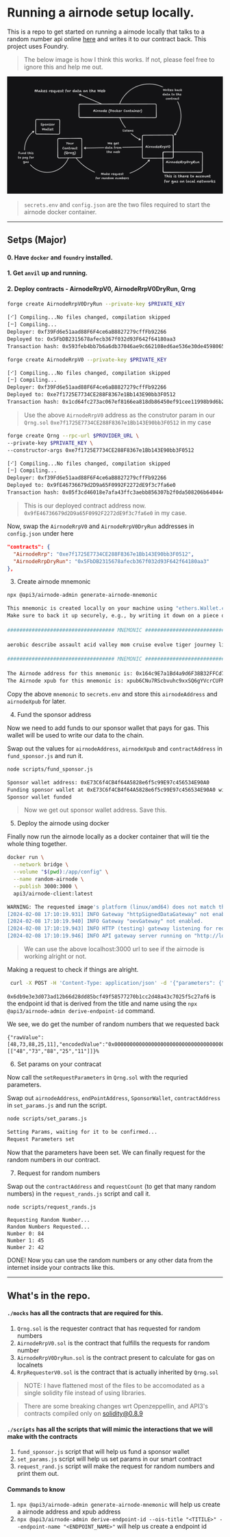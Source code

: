 # Running a airnode setup locally.

This is a repo to get started on running a airnode locally that talks to a random number api online [here](https://www.randomnumberapi.com/) and writes it to our contract back. This project uses Foundry.

> The below image is how I think this works. If not, please feel free to ignore this and help me out.

![alt outline-of-rrp](https://github.com/munanadi/local-airnode/blob/main/outline.png)

> `secrets.env` and `config.json` are the two files required to start the airnode docker container.

---

## Setps (Major)

#### 0. Have `docker` and `foundry` installed.

#### 1. Get `anvil` up and running.

#### 2. Deploy contracts - AirnodeRrpV0, AirnodeRrpV0DryRun, Qrng

```sh
forge create AirnodeRrpV0DryRun --private-key $PRIVATE_KEY
```

```sh
[⠊] Compiling...No files changed, compilation skipped
[⠒] Compiling...
Deployer: 0xf39Fd6e51aad88F6F4ce6aB8827279cffFb92266
Deployed to: 0x5FbDB2315678afecb367f032d93F642f64180aa3
Transaction hash: 0x593feb4bb7b6a6db37046ae9c662108ed6ae536e30de4598065c96429b0c5924
```

```sh
forge create AirnodeRrpV0 --private-key $PRIVATE_KEY
```

```sh
[⠊] Compiling...No files changed, compilation skipped
[⠒] Compiling...
Deployer: 0xf39Fd6e51aad88F6F4ce6aB8827279cffFb92266
Deployed to: 0xe7f1725E7734CE288F8367e1Bb143E90bb3F0512
Transaction hash: 0x1cd64fc273ac067ef8166ea818db86450ef91cee11998b9d6b2385a4d06f20c9
```

> Use the above `AirnodeRrpV0` address as the construtor param in our `Qrng.sol` `0xe7f1725E7734CE288F8367e1Bb143E90bb3F0512` in my case

```sh
forge create Qrng --rpc-url $PROVIDER_URL \
--private-key $PRIVATE_KEY \
--constructor-args 0xe7f1725E7734CE288F8367e1Bb143E90bb3F0512
```

```sh
[⠊] Compiling...No files changed, compilation skipped
[⠒] Compiling...
Deployer: 0xf39Fd6e51aad88F6F4ce6aB8827279cffFb92266
Deployed to: 0x9fE46736679d2D9a65F0992F2272dE9f3c7fa6e0
Transaction hash: 0x05f3cd46018e7afa43ffc3aebb856307b2f0da508206b640444d50a967a827da
```

> This is our deployed contract address now.
> `0x9fE46736679d2D9a65F0992F2272dE9f3c7fa6e0` in my case.

Now, swap the `AirnodeRrpV0` and `AirnodeRrpV0DryRun` addresses in `config.json` under here

```json
"contracts": {
  "AirnodeRrp": "0xe7f1725E7734CE288F8367e1Bb143E90bb3F0512",
  "AirnodeRrpDryRun": "0x5FbDB2315678afecb367f032d93F642f64180aa3"
},
```

3. Create airnode mnemonic

```sh
npx @api3/airnode-admin generate-airnode-mnemonic
```

```sh
This mnemonic is created locally on your machine using "ethers.Wallet.createRandom" under the hood.
Make sure to back it up securely, e.g., by writing it down on a piece of paper:

################################### MNEMONIC ###################################

aerobic describe assault acid valley mom cruise evolve tiger journey live melody

################################### MNEMONIC ###################################

The Airnode address for this mnemonic is: 0x164c9E7a1Bd4a9d6F38B32FFCd7732CA6d02C9A7
The Airnode xpub for this mnemonic is: xpub6CNu7RScbvuhc9xxSQ6gYVcrCUFMgrxffbzrFXkC4DJ9SFHsodXPN5dN3DX2MWu23iM9nzc7evjGrivjhim2y4NJgMtq2A4LYL7yBRmqaCu
```

Copy the above `mnemonic` to `secrets.env` and store this `airnodeAddress` and `airnodeXpub` for later.

4. Fund the sponsor address

Now we need to add funds to our sponsor wallet that pays for gas. This wallet will be used to write our data to the chain.

Swap out the values for `airnodeAddress`, `airnodeXpub` and `contractAddress` in `fund_sponsor.js` and run it.

```sh
node scripts/fund_sponsor.js
```

```sh
Sponsor wallet address: 0xE73C6f4CB4f64A5828e6f5c99E97c456534E90A0
Funding sponsor wallet at 0xE73C6f4CB4f64A5828e6f5c99E97c456534E90A0 with 1 ...
Sponsor wallet funded
```

> Now we get out sponsor wallet address. Save this.

5. Deploy the airnode using docker

Finally now run the airnode locally as a docker container that will tie the whole thing together.

```sh
docker run \
  --network bridge \
  --volume "$(pwd):/app/config" \
  --name random-airnode \
  --publish 3000:3000 \
  api3/airnode-client:latest
```

```sh
WARNING: The requested image's platform (linux/amd64) does not match the detected host platform (linux/arm64/v8) and no specific platform was requested
[2024-02-08 17:10:19.931] INFO Gateway "httpSignedDataGateway" not enabled.
[2024-02-08 17:10:19.940] INFO Gateway "oevGateway" not enabled.
[2024-02-08 17:10:19.943] INFO HTTP (testing) gateway listening for request on "http://localhost:3000/http-data/01234567-abcd-abcd-abcd-012345678abc/:endpointId"
[2024-02-08 17:10:19.946] INFO API gateway server running on "http://localhost:3000"
```

> We can use the above localhost:3000 url to see if the airnode is working alright or not.

Making a request to check if things are alright.

```sh
 curl -X POST -H 'Content-Type: application/json' -d '{"parameters": {"count": "5"}}' 'http://localhost:3000/http-data/01234567-abcd-abcd-abcd-012345678abc/0x6db9e3e3d073ad12b66d28dd85bcf49f58577270b1cc2d48a43c7025f5c27af6/'
```

`0x6db9e3e3d073ad12b66d28dd85bcf49f58577270b1cc2d48a43c7025f5c27af6` is the endpoint id that is derived from the title and name
using the `npx @api3/airnode-admin derive-endpoint-id` command.

We see, we do get the number of random numbers that we requested back

```
{"rawValue":[48,73,88,25,11],"encodedValue":"0x000000000000000000000000000000000000000000000000000000000000002000000000000000000000000000000000000000000000000000000000000000050000000000000000000000000000000000000000000000000000000000000030000000000000000000000000000000000000000000000000000000000000004900000000000000000000000000000000000000000000000000000000000000580000000000000000000000000000000000000000000000000000000000000019000000000000000000000000000000000000000000000000000000000000000b","values":[["48","73","88","25","11"]]}%
```

6. Set params on your contracat

Now call the `setRequestParameters` in `Qrng.sol` with the requried parameters.

Swap out `airnodeAddress`, `endPointAddress`, `SponsorWallet`, `contractAddress` in `set_params.js` and run the script.

```sh
node scripts/set_params.js
```

```sh
Setting Params, waiting for it to be confirmed...
Request Parameters set
```

Now that the parameters have been set. We can finally request for the random numbers in our contract.

7. Request for random numbers

Swap out the `contractAddress` and `requestCount` (to get that many random numbers) in the `request_rands.js` script and call it.

```sh
node scripts/request_rands.js
```

```
Requesting Random Number...
Random Numbers Requested...
Number 0: 84
Number 1: 45
Number 2: 42
```

DONE! Now you can use the random numbers or any other data from the internet inside your contracts like this.

---

## What's in the repo.

#### `./mocks` has all the contracts that are required for this.

1. `Qrng.sol` is the requester contract that has requested for random numbers
2. `AirnodeRrpV0.sol` is the contract that fulfills the requests for random number
3. `AirnodeRrpV0DryRun.sol` is the contract present to calculate for gas on localnets
4. `RrpRequesterV0.sol` is the contract that is actually inherited by `Qrng.sol`

> NOTE: I have flattened most of the files to be accomodated as a single solidity file instead of using libraries.

> There are some breaking changes wrt Openzeppellin, and API3's contracts compiled only on solidity@0.8.9

#### `./scripts` has all the scripts that will mimic the interactions that we will make with the contracts

1. `fund_sponsor.js` script that will help us fund a sponsor wallet
2. `set_params.js` script will help us set params in our smart contract
3. `request_rand.js` script will make the request for random numbers and print them out.

#### Commands to know

1. `npx @api3/airnode-admin generate-airnode-mnemonic` will help us create a airnode address and xpub address
2. `npx @api3/airnode-admin derive-endpoint-id --ois-title "<TITILE>" --endpoint-name "<ENDPOINT_NAME>"` will help us create a endpoint id
